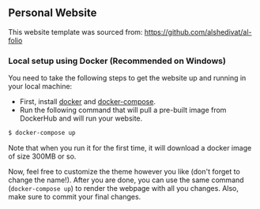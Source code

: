 ## Personal Website
This website template was sourced from: https://github.com/alshedivat/al-folio

### Local setup using Docker (Recommended on Windows)
You need to take the following steps to get the website up and running in your local machine:

- First, install [docker](https://docs.docker.com/get-docker/) and [docker-compose](https://docs.docker.com/compose/install/).
- Run the following command that will pull a pre-built image from DockerHub and will run your website.

```bash
$ docker-compose up
```

Note that when you run it for the first time, it will download a docker image of size 300MB or so.

Now, feel free to customize the theme however you like (don't forget to change the name!). After you are done, you can use the same command (`docker-compose up`) to render the webpage with all you changes. Also, make sure to commit your final changes.